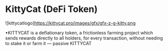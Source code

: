 # KittyCat (DeFi Token)

![kittycatlogo]https://kittycat.pro/images/gfx/gfx-z-g-kitty.png

•KITTYCAT is a deflationary token, a frictionless farming project which sends rewards directly to all holders, for every transaction, without needing to stake it or farm it — passive KITTYCAT
